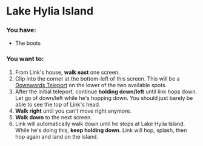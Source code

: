 # Lake Hylia Island

### You have:

- The boots

### You want to:

1. From Link's house, **walk east** one screen.
2. Clip into the corner at the bottom-left of this screen. This will be a [Downwards Teleport](../tech/downwards_teleport.md) on the lower of the two available spots.
3. After the initial teleport, continue **holding down/left** until link hops down. Let go of down/left while he's hopping down. You should just barely be able to see the top of Link's head.
4. **Walk right** until you can't move right anymore.
5. **Walk down** to the next screen.
6. Link will automatically walk down until he stops at Lake Hylia Island. While he's doing this, **keep holding down**. Link will hop, splash, then hop again and land on the island.
